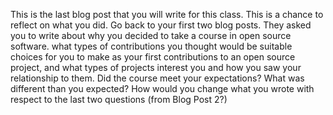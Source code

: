 This is the last blog post that you will write for this class. This is a chance to reflect on what you did. Go back to your first two blog posts. They asked you to write about
why you decided to take a course in open source software.
what types of contributions you thought would be suitable choices for you to make as your first contributions to an open source project, and
what types of projects interest you and how you saw your relationship to them.
Did the course meet your expectations? What was different than you expected? How would you change what you wrote with respect to the last two questions (from Blog Post 2?)
